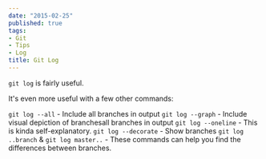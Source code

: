 ```yaml
---
date: "2015-02-25"
published: true
tags:
- Git
- Tips
- Log
title: Git Log
---
```


`git log` is fairly useful.

It's even more useful with a few other commands:

`git log --all`    - Include all branches in output
`git log --graph`    - Include visual depiction of branchesall branches in output
`git log --oneline`    - This is kinda self-explanatory.
`git log --decorate`    - Show branches
`git log ..branch` & `git log master..`   - These commands can help you find the differences between branches.
